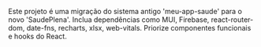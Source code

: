 <!-- Use this file to provide workspace-specific custom instructions to Copilot. For mais detalhes, visite https://code.visualstudio.com/docs/copilot/copilot-customization#_use-a-githubcopilotinstructionsmd-file -->

Este projeto é uma migração do sistema antigo 'meu-app-saude' para o novo 'SaudePlena'.
Inclua dependências como MUI, Firebase, react-router-dom, date-fns, recharts, xlsx, web-vitals.
Priorize componentes funcionais e hooks do React.
